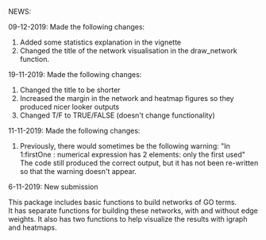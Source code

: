 NEWS:

09-12-2019: Made the following changes:
1. Added some statistics explanation in the vignette
2. Changed the title of the network visualisation in the draw_network function.

19-11-2019: Made the following changes:
1. Changed the title to be shorter
2. Increased the margin in the network and heatmap figures so they produced nicer looker outputs
3. Changed T/F to TRUE/FALSE (doesn't change functionality)

11-11-2019: Made the following changes:
1. Previously, there would sometimes be the following warning:
"In 1:firstOne : numerical expression has 2 elements: only the first used"
The code still produced the correct output, but it has not been re-written so that 
the warning doesn't appear.

6-11-2019: New submission

This package includes basic functions to build networks of GO terms.  
It has separate functions for building these networks, with and without edge weights.
It also has two functions to help visualize the results with igraph and heatmaps.
